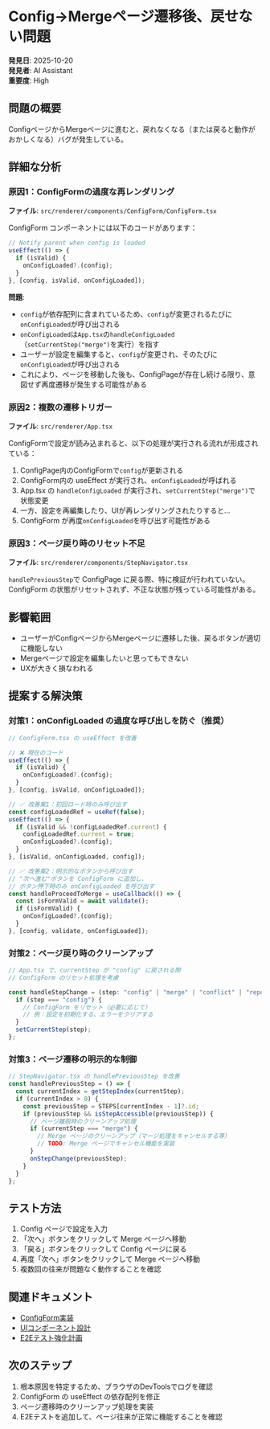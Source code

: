 # Config→Mergeページ遷移後、戻せない問題

**発見日**: 2025-10-20  
**発見者**: AI Assistant  
**重要度**: High  

## 問題の概要

ConfigページからMergeページに進むと、戻れなくなる（または戻ると動作がおかしくなる）バグが発生している。

## 詳細な分析

### 原因1：ConfigFormの過度な再レンダリング

**ファイル**: `src/renderer/components/ConfigForm/ConfigForm.tsx`

ConfigForm コンポーネントには以下のコードがあります：

```typescript
// Notify parent when config is loaded
useEffect(() => {
  if (isValid) {
    onConfigLoaded?.(config);
  }
}, [config, isValid, onConfigLoaded]);
```

**問題**:
- `config`が依存配列に含まれているため、`config`が変更されるたびに`onConfigLoaded`が呼び出される
- `onConfigLoaded`は`App.tsx`の`handleConfigLoaded`（`setCurrentStep("merge")`を実行）を指す
- ユーザーが設定を編集すると、`config`が変更され、そのたびに`onConfigLoaded`が呼び出される
- これにより、ページを移動した後も、ConfigPageが存在し続ける限り、意図せず再度遷移が発生する可能性がある

### 原因2：複数の遷移トリガー

**ファイル**: `src/renderer/App.tsx`

ConfigFormで設定が読み込まれると、以下の処理が実行される流れが形成されている：

1. ConfigPage内のConfigFormで`config`が更新される
2. ConfigForm内の useEffect が実行され、`onConfigLoaded`が呼ばれる
3. App.tsx の `handleConfigLoaded` が実行され、`setCurrentStep("merge")`で状態変更
4. 一方、設定を再編集したり、UIが再レンダリングされたりすると...
5. ConfigForm が再度`onConfigLoaded`を呼び出す可能性がある

### 原因3：ページ戻り時のリセット不足

**ファイル**: `src/renderer/components/StepNavigator.tsx`

`handlePreviousStep`で ConfigPage に戻る際、特に検証が行われていない。ConfigForm の状態がリセットされず、不正な状態が残っている可能性がある。

## 影響範囲

- ユーザーがConfigページからMergeページに遷移した後、戻るボタンが適切に機能しない
- Mergeページで設定を編集したいと思ってもできない
- UXが大きく損なわれる

## 提案する解決策

### 対策1：onConfigLoaded の過度な呼び出しを防ぐ（推奨）

```typescript
// ConfigForm.tsx の useEffect を改善

// ❌ 現在のコード
useEffect(() => {
  if (isValid) {
    onConfigLoaded?.(config);
  }
}, [config, isValid, onConfigLoaded]);

// ✅ 改善案1：初回ロード時のみ呼び出す
const configLoadedRef = useRef(false);
useEffect(() => {
  if (isValid && !configLoadedRef.current) {
    configLoadedRef.current = true;
    onConfigLoaded?.(config);
  }
}, [isValid, onConfigLoaded, config]);

// ✅ 改善案2：明示的なボタンから呼び出す
// "次へ進む"ボタンを ConfigForm に追加し、
// ボタン押下時のみ onConfigLoaded を呼び出す
const handleProceedToMerge = useCallback(() => {
  const isFormValid = await validate();
  if (isFormValid) {
    onConfigLoaded?.(config);
  }
}, [config, validate, onConfigLoaded]);
```

### 対策2：ページ戻り時のクリーンアップ

```typescript
// App.tsx で、currentStep が "config" に戻される際
// ConfigForm のリセット処理を考慮

const handleStepChange = (step: "config" | "merge" | "conflict" | "report") => {
  if (step === "config") {
    // ConfigForm をリセット（必要に応じて）
    // 例：設定を初期化する、エラーをクリアする
  }
  setCurrentStep(step);
};
```

### 対策3：ページ遷移の明示的な制御

```typescript
// StepNavigator.tsx の handlePreviousStep を改善
const handlePreviousStep = () => {
  const currentIndex = getStepIndex(currentStep);
  if (currentIndex > 0) {
    const previousStep = STEPS[currentIndex - 1]?.id;
    if (previousStep && isStepAccessible(previousStep)) {
      // ページ離脱時のクリーンアップ処理
      if (currentStep === "merge") {
        // Merge ページのクリーンアップ（マージ処理をキャンセルする等）
        // TODO: Merge ページでキャンセル機能を実装
      }
      onStepChange(previousStep);
    }
  }
};
```

## テスト方法

1. Config ページで設定を入力
2. 「次へ」ボタンをクリックして Merge ページへ移動
3. 「戻る」ボタンをクリックして Config ページに戻る
4. 再度「次へ」ボタンをクリックして Merge ページへ移動
5. 複数回の往来が問題なく動作することを確認

## 関連ドキュメント

- [ConfigForm実装](../../04_implementation/plans/config-gui-improvement/)
- [UIコンポーネント設計](../../03_design/architecture/upstream-merge-tool-architecture.md)
- [E2Eテスト強化計画](../../04_implementation/plans/e2e-tests-enhancement/)

## 次のステップ

1. 根本原因を特定するため、ブラウザのDevToolsでログを確認
2. ConfigForm の useEffect の依存配列を修正
3. ページ遷移時のクリーンアップ処理を実装
4. E2Eテストを追加して、ページ往来が正常に機能することを確認
